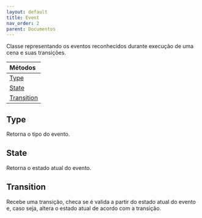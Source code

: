 ```yaml
---
layout: default
title: Event
nav_order: 2
parent: Documentos
---
```

Classe representando os eventos reconhecidos durante execução de uma cena e suas transições.

| Métodos       |
|:-------------|
| [Type](#type)| 
| [State](#state)| 
| [Transition](#transition)| 


## Type
Retorna o tipo do evento.
## State
Retorna o estado atual do evento.
## Transition
Recebe uma transição, checa se é valida a partir do estado atual do evento e, caso seja, altera o estado atual de acordo com a transição.

